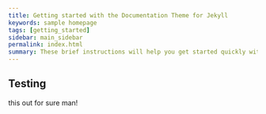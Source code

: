 ```yaml
---
title: Getting started with the Documentation Theme for Jekyll
keywords: sample homepage
tags: [getting_started]
sidebar: main_sidebar
permalink: index.html
summary: These brief instructions will help you get started quickly with the theme. The other topics in this help provide additional information and detail about working with other aspects of this theme and Jekyll.
---
```


## Testing

this out for sure man!


